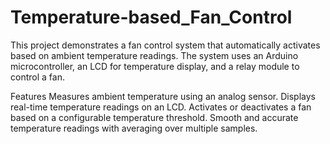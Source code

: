 # Temperature-based_Fan_Control
This project demonstrates a fan control system that automatically activates based on ambient temperature readings. The system uses an Arduino microcontroller, an LCD for temperature display, and a relay module to control a fan.

Features
Measures ambient temperature using an analog sensor.
Displays real-time temperature readings on an LCD.
Activates or deactivates a fan based on a configurable temperature threshold.
Smooth and accurate temperature readings with averaging over multiple samples.
